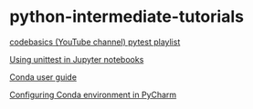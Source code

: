 # python-intermediate-tutorials

[codebasics (YouTube channel) pytest playlist](https://www.youtube.com/playlist?list=PLeo1K3hjS3utzQYDNRNluzqJqpMXx6hHu)

[Using unittest in Jupyter notebooks](https://medium.com/@vladbezden/using-python-unittest-in-ipython-or-jupyter-732448724e31)

[Conda user guide](https://conda.io/docs/user-guide/index.html)

[Configuring Conda environment in PyCharm](https://www.jetbrains.com/help/pycharm/conda-support-creating-conda-virtual-environment.html)